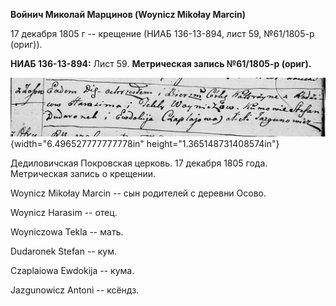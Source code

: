**Войнич Миколай Марцинов (Woynicz Mikołay Marcin)**

17 декабря 1805 г -- крещение (НИАБ 136-13-894, лист 59, №61/1805-р
(ориг)).

**НИАБ 136-13-894:** Лист 59. **Метрическая запись №61/1805-р (ориг).**

![](./media/6f34746fb31a965918de392dc786101563718648.png){width="6.496527777777778in"
height="1.365148731408574in"}

Дедиловичская Покровская церковь. 17 декабря 1805 года. Метрическая
запись о крещении.

Woynicz Mikołay Marcin -- сын родителей с деревни Осовo.

Woynicz Harasim -- отец.

Woyniczowa Tekla -- мать.

Dudaronek Stefan -- кум.

Czaplaiowa Ewdokija -- кума.

Jazgunowicz Antoni -- ксёндз.
